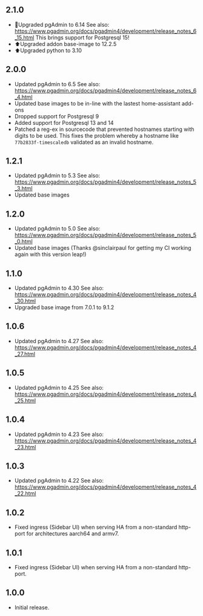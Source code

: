 ## 2.1.0

- 🎉Upgraded pgAdmin to 6.14
See also: https://www.pgadmin.org/docs/pgadmin4/development/release_notes_6_15.html
  This brings support for Postgresql 15!
- ⬆️Upgraded addon base-image to 12.2.5
- ⬆️Upgraded python to 3.10

## 2.0.0

- Updated pgAdmin to 6.5
See also: https://www.pgadmin.org/docs/pgadmin4/development/release_notes_6_4.html
- Updated base images to be in-line with the lastest home-assistant add-ons
- Dropped support for Postgresql 9
- Added support for Postgresql 13 and 14
- Patched a reg-ex in sourcecode that prevented hostnames starting with digits to be used. This fixes the problem whereby a hostname like `77b2833f-timescaledb` validated as an invalid hostname.

## 1.2.1

- Updated pgAdmin to 5.3
See also: https://www.pgadmin.org/docs/pgadmin4/development/release_notes_5_3.html
- Updated base images

## 1.2.0

- Updated pgAdmin to 5.0
See also: https://www.pgadmin.org/docs/pgadmin4/development/release_notes_5_0.html
- Updated base images (Thanks @sinclairpaul for getting my CI working again with this version leap!)

## 1.1.0

- Updated pgAdmin to 4.30
See also: https://www.pgadmin.org/docs/pgadmin4/development/release_notes_4_30.html
- Upgraded base image from 7.0.1 to 9.1.2

## 1.0.6

- Updated pgAdmin to 4.27
See also: https://www.pgadmin.org/docs/pgadmin4/development/release_notes_4_27.html

## 1.0.5

- Updated pgAdmin to 4.25
See also: https://www.pgadmin.org/docs/pgadmin4/development/release_notes_4_25.html

## 1.0.4

- Updated pgAdmin to 4.23
See also: https://www.pgadmin.org/docs/pgadmin4/development/release_notes_4_23.html

## 1.0.3

- Updated pgAdmin to 4.22
See also: https://www.pgadmin.org/docs/pgadmin4/development/release_notes_4_22.html

## 1.0.2

- Fixed ingress (Sidebar UI) when serving HA from a non-standard http-port
  for architectures aarch64 and armv7.

## 1.0.1

- Fixed ingress (Sidebar UI) when serving HA from a non-standard http-port.

## 1.0.0

- Initial release.
